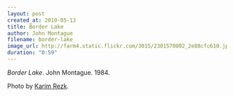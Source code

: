 ```yaml
---
layout: post
created_at: 2010-05-13
title: Border Lake
author: John Montague
filename: border-lake
image_url: http://farm4.static.flickr.com/3015/2301570002_2e88cfc610.jpg
duration: "0:59"
---
```


_Border Lake_.  John Montague.  1984.

Photo by [Karim Rezk](http://www.flickr.com/photos/krezk/2301570002/).
